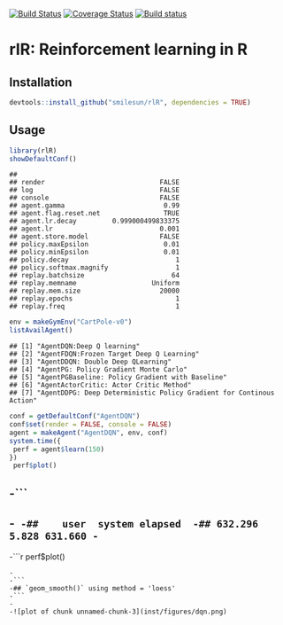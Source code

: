 [![Build Status](https://travis-ci.com/smilesun/rlR.svg?branch=master)](https://travis-ci.com/smilesun/rlR)
[![Coverage Status](https://coveralls.io/repos/github/smilesun/rlR/badge.svg?branch=master)](https://coveralls.io/github/smilesun/rlR?branch=master)
[![Build status](https://ci.appveyor.com/api/projects/status/d0oyb358bh3e8r7r?svg=true)](https://ci.appveyor.com/project/smilesun/rlr)




# rlR: Reinforcement learning in R

## Installation

```r
devtools::install_github("smilesun/rlR", dependencies = TRUE)
```

## Usage

```r
library(rlR)
showDefaultConf()
```

```
##                                         
## render                             FALSE
## log                                FALSE
## console                            FALSE
## agent.gamma                         0.99
## agent.flag.reset.net                TRUE
## agent.lr.decay         0.999000499833375
## agent.lr                           0.001
## agent.store.model                  FALSE
## policy.maxEpsilon                   0.01
## policy.minEpsilon                   0.01
## policy.decay                           1
## policy.softmax.magnify                 1
## replay.batchsize                      64
## replay.memname                   Uniform
## replay.mem.size                    20000
## replay.epochs                          1
## replay.freq                            1
```

```r
env = makeGymEnv("CartPole-v0")
listAvailAgent()
```

```
## [1] "AgentDQN:Deep Q learning"                                          
## [2] "AgentFDQN:Frozen Target Deep Q Learning"                           
## [3] "AgentDDQN: Double Deep QLearning"                                  
## [4] "AgentPG: Policy Gradient Monte Carlo"                              
## [5] "AgentPGBaseline: Policy Gradient with Baseline"                    
## [6] "AgentActorCritic: Actor Critic Method"                             
## [7] "AgentDDPG: Deep Deterministic Policy Gradient for Continous Action"
```


```r
conf = getDefaultConf("AgentDQN")
conf$set(render = FALSE, console = FALSE)
agent = makeAgent("AgentDQN", env, conf)
system.time({
 perf = agent$learn(150)
})
 perf$plot()
```
-```
-
-```
-##    user  system elapsed 
-## 632.296   5.828 631.660
-```
-
-```r
  perf$plot()
 ```
-
-```
-## `geom_smooth()` using method = 'loess'
-```
-
-![plot of chunk unnamed-chunk-3](inst/figures/dqn.png)
